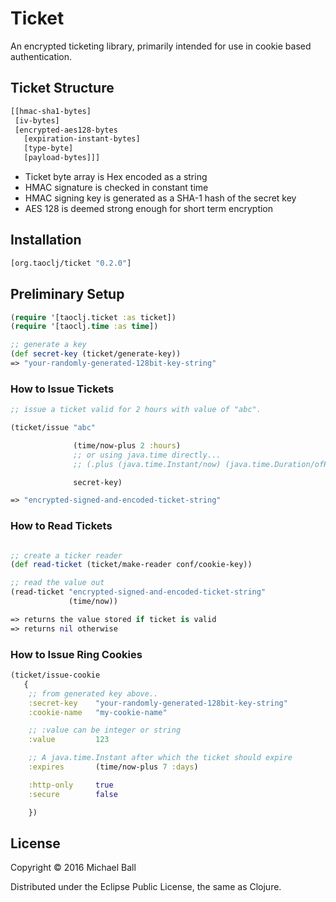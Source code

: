 # Ticket

An encrypted ticketing library, primarily intended for use in cookie based authentication.


## Ticket Structure

```clojure
[[hmac-sha1-bytes]
 [iv-bytes]
 [encrypted-aes128-bytes
   [expiration-instant-bytes]
   [type-byte]
   [payload-bytes]]]
```

- Ticket byte array is Hex encoded as a string
- HMAC signature is checked in constant time
- HMAC signing key is generated as a SHA-1 hash of the secret key
- AES 128 is deemed strong enough for short term encryption


## Installation
```clojure
[org.taoclj/ticket "0.2.0"]
```



## Preliminary Setup
```clojure
(require '[taoclj.ticket :as ticket])
(require '[taoclj.time :as time])

;; generate a key
(def secret-key (ticket/generate-key))
=> "your-randomly-generated-128bit-key-string"
```

### How to Issue Tickets
```clojure
;; issue a ticket valid for 2 hours with value of "abc".

(ticket/issue "abc"

              (time/now-plus 2 :hours)
              ;; or using java.time directly...
              ;; (.plus (java.time.Instant/now) (java.time.Duration/ofHours 2))

              secret-key)

=> "encrypted-signed-and-encoded-ticket-string"
```

### How to Read Tickets
```clojure

;; create a ticker reader
(def read-ticket (ticket/make-reader conf/cookie-key))

;; read the value out
(read-ticket "encrypted-signed-and-encoded-ticket-string"
             (time/now))

=> returns the value stored if ticket is valid
=> returns nil otherwise

```





### How to Issue Ring Cookies

```clojure
(ticket/issue-cookie
   {
    ;; from generated key above..
    :secret-key    "your-randomly-generated-128bit-key-string"
    :cookie-name   "my-cookie-name"

    ;; :value can be integer or string
    :value         123

    ;; A java.time.Instant after which the ticket should expire
    :expires       (time/now-plus 7 :days)

    :http-only     true
    :secure        false

    })
```


## License

Copyright © 2016 Michael Ball

Distributed under the Eclipse Public License, the same as Clojure.

